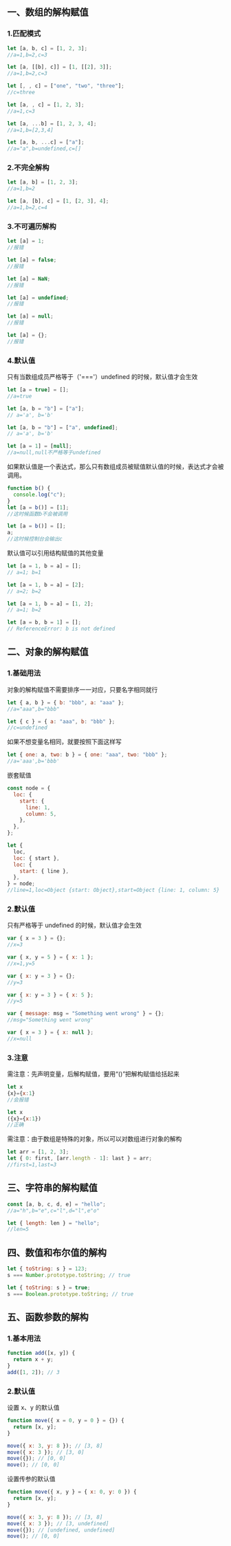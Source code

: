 ## 一、数组的解构赋值

### 1.匹配模式

```js
let [a, b, c] = [1, 2, 3];
//a=1,b=2,c=3

let [a, [[b], c]] = [1, [[2], 3]];
//a=1,b=2,c=3

let [, , c] = ["one", "two", "three"];
//c=three

let [a, , c] = [1, 2, 3];
//a=1,c=3

let [a, ...b] = [1, 2, 3, 4];
//a=1,b=[2,3,4]

let [a, b, ...c] = ["a"];
//a="a",b=undefined,c=[]
```

### 2.不完全解构

```js
let [a, b] = [1, 2, 3];
//a=1,b=2

let [a, [b], c] = [1, [2, 3], 4];
//a=1,b=2,c=4
```

### 3.不可遍历解构

```js
let [a] = 1;
//报错

let [a] = false;
//报错

let [a] = NaN;
//报错

let [a] = undefined;
//报错

let [a] = null;
//报错

let [a] = {};
//报错
```

### 4.默认值

只有当数组成员严格等于（'==='）undefined 的时候，默认值才会生效

```js
let [a = true] = [];
//a=true

let [a, b = "b"] = ["a"];
// a='a', b='b'

let [a, b = "b"] = ["a", undefined];
// a='a', b='b'

let [a = 1] = [null];
//a=null,null不严格等于undefined
```

如果默认值是一个表达式，那么只有数组成员被赋值默认值的时候，表达式才会被调用。

```js
function b() {
  console.log("c");
}
let [a = b()] = [1];
//这时候函数b不会被调用

let [a = b()] = [];
a;
//这时候控制台会输出c
```

默认值可以引用结构赋值的其他变量

```js
let [a = 1, b = a] = [];
// a=1; b=1

let [a = 1, b = a] = [2];
// a=2; b=2

let [a = 1, b = a] = [1, 2];
// a=1; b=2

let [a = b, b = 1] = [];
// ReferenceError: b is not defined
```

## 二、对象的解构赋值

### 1.基础用法

对象的解构赋值不需要排序一一对应，只要名字相同就行

```js
let { a, b } = { b: "bbb", a: "aaa" };
//a="aaa",b="bbb"

let { c } = { a: "aaa", b: "bbb" };
//c=undefined
```

如果不想变量名相同，就要按照下面这样写

```js
let { one: a, two: b } = { one: "aaa", two: "bbb" };
//a='aaa',b='bbb'
```

嵌套赋值

```js
const node = {
  loc: {
    start: {
      line: 1,
      column: 5,
    },
  },
};

let {
  loc,
  loc: { start },
  loc: {
    start: { line },
  },
} = node;
//line=1,loc=Object {start: Object},start=Object {line: 1, column: 5}
```

### 2.默认值

只有严格等于 undefined 的时候，默认值才会生效

```js
var { x = 3 } = {};
//x=3

var { x, y = 5 } = { x: 1 };
//x=1,y=5

var { x: y = 3 } = {};
//y=3

var { x: y = 3 } = { x: 5 };
//y=5

var { message: msg = "Something went wrong" } = {};
//msg="Something went wrong"

var { x = 3 } = { x: null };
//x=null
```

### 3.注意

需注意：先声明变量，后解构赋值，要用“()”把解构赋值给括起来

```js
let x
{x}={x:1}
//会报错

let x
({x}={x:1})
//正确
```

需注意：由于数组是特殊的对象，所以可以对数组进行对象的解构

```js
let arr = [1, 2, 3];
let { 0: first, [arr.length - 1]: last } = arr;
//first=1,last=3
```

## 三、字符串的解构赋值

```js
const [a, b, c, d, e] = "hello";
//a="h",b="e",c="l",d="l",e"o"

let { length: len } = "hello";
//len=5
```

## 四、数值和布尔值的解构

```js
let { toString: s } = 123;
s === Number.prototype.toString; // true

let { toString: s } = true;
s === Boolean.prototype.toString; // true
```

## 五、函数参数的解构

### 1.基本用法

```js
function add([x, y]) {
  return x + y;
}
add([1, 2]); // 3
```

### 2.默认值

设置 x、y 的默认值

```js
function move({ x = 0, y = 0 } = {}) {
  return [x, y];
}

move({ x: 3, y: 8 }); // [3, 8]
move({ x: 3 }); // [3, 0]
move({}); // [0, 0]
move(); // [0, 0]
```

设置传参的默认值

```js
function move({ x, y } = { x: 0, y: 0 }) {
  return [x, y];
}

move({ x: 3, y: 8 }); // [3, 8]
move({ x: 3 }); // [3, undefined]
move({}); // [undefined, undefined]
move(); // [0, 0]
```
